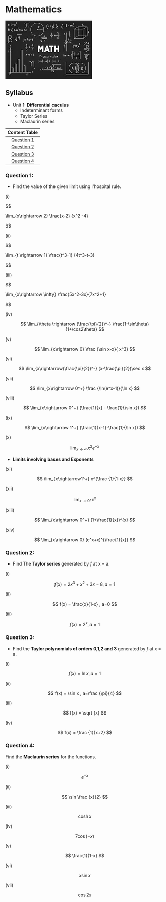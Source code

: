 # Mathematics

![](maths.jpeg)

## Syllabus

- Unit 1: __Differential caculus__
  -  Indeterminant forms
  -  Taylor Series 
  -  Maclaurin series

| Content Table |
|:-------:|
| [Question 1](#question-1) |
| [Question 2](#question-2) |
| [Question 3](#question-3) |
| [Question 4](#question-4) |

### Question 1:

- Find the value of the given limit using l'hospital rule.

(i)

$$

\lim_{x\rightarrow 2} \frac{x-2} {x^2 -4}

$$

(ii)

$$

\lim_{t \rightarrow 1} \frac{t^3-1} {4t^3-t-3}

$$

(iii)

$$

\lim_{x\rightarrow \infty} \frac{5x^2-3x}{7x^2+1}

$$

(iv) 

$$
\lim_{\theta \rightarrow (\frac{\pi}{2})^-} \frac{1-\sin\theta}{1+\cos2\theta}
$$

(v)

$$
\lim_{x\rightarrow 0} \frac {\sin x-x}{ x^3}
$$

(vi)

$$
\lim_{x\rightarrow(\frac{\pi}{2})^-} (x-\frac{\pi}{2})\sec x
$$

(vii)

$$
\lim_{x\rightarrow 0^+} \frac {\ln(e^x-1)}{\ln x}
$$

(viii)

$$
\lim_{x\rightarrow 0^+} (\frac{1}{x} - \frac{1}{\sin x})
$$

(ix)

$$
\lim_{x\rightarrow 1^+} (\frac{1}{x-1}-\frac{1}{\ln x})
$$

(x)

$$
\lim_{x\rightarrow \infty} x^2 e^{-x}
$$


- __Limits involving bases and Exponents__



(xi)

$$
\lim_{x\rightarrow1^+} x^{\frac {1}{1-x}}
$$

(xii)

$$
\lim_{x\rightarrow 0^+} x^x
$$

(xiii)

$$
\lim_{x\rightarrow 0^+} (1+\frac{1}{x})^{x}
$$

(xiv)

$$
\lim_{x\rightarrow 0} (e^x+x)^{\frac{1}{x}}
$$


### Question 2:


- Find The __Taylor series__ generated by _f_ at x = a.
 
(i)

$$
f(x) = 2x^3 + x^2 + 3x -8 , a=1
$$

(ii)

$$
f(x) = \frac{x}{1-x} , a=0 
$$

(iii)

$$
f(x) = 2^x , a = 1
$$


### Question 3: 


- Find the __Taylor polynomials of orders 0,1,2 and 3__ generated by _f_ at x = a. 


(i)

$$
f(x) = \ln x , a= 1
$$

(ii)

$$
f(x) = \sin x , a=\frac {\pi}{4}
$$

(iii)

$$
f(x) = \sqrt {x}
$$

(iv)

$$
f(x) = \frac {1}{x+2}
$$


### Question 4: 

Find the __Maclaurin series__ for the functions.

(i)

$$
e^{-x}
$$

(ii)

$$
\sin \frac {x}{2}
$$

(iii)

$$
\cosh x
$$

(iv)

$$
7\cos {(-x)}
$$

(v)

$$
\frac{1}{1-x}
$$

(vi)

$$
x\sin{x}
$$

(vii)

$$
\cos{2x}
$$


